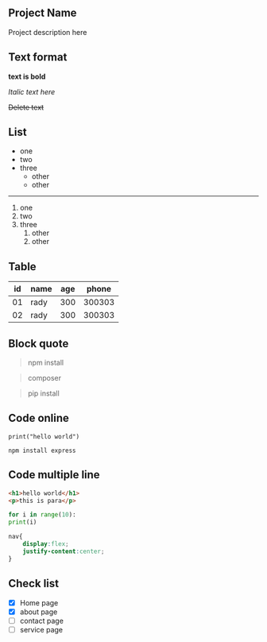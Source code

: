 ## Project Name 
Project description here

## Text format

**text is bold**

*Italic text here*

~~Delete text~~

## List
- one
- two
- three
    - other
    - other

---
1. one
2. two
3. three
      1. other
      2. other

## Table

| id | name | age | phone |
|----|------|-----|-------|
| 01 | rady | 300 | 300303|
| 02 | rady | 300 | 300303|

## Block quote

>npm install

>composer

>pip install

## Code online
`print("hello world")`

`npm install express`

## Code multiple line
```html
<h1>hello world</h1>
<p>this is para</p>
```


```python
for i in range(10):
print(i)
```

```css
nav{
    display:flex;
    justify-content:center;
}
```

## Check list
- [x] Home page
- [x] about page
- [ ] contact page
- [ ] service page